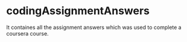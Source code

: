 # codingAssignmentAnswers

It containes all the assignment answers which was used to complete a coursera course.
